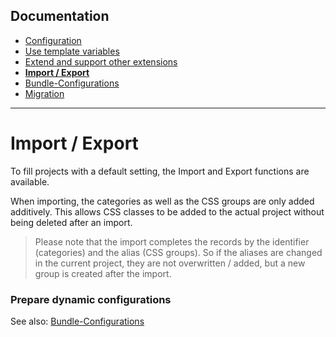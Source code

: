 ## Documentation
- [Configuration](CONFIGURATION.md)
- [Use template variables](TEMPLATE_VARIABLES.md)
- [Extend and support other extensions](SUPPORT.md)
- __[Import / Export](IMPORT_EXPORT.md)__
- [Bundle-Configurations](BUNDLE_CONFIG.md)
- [Migration](docs/MIGRATE.md)

---

# Import / Export
To fill projects with a default setting, the Import and Export functions are available. 

When importing, the categories as well as the CSS groups are only added additively. This allows CSS classes to be added to the actual project without being deleted after an import. 

> Please note that the import completes the records by the identifier (categories) and the alias (CSS groups). So if the aliases are changed in the current project, they are not overwritten / added, but a new group is created after the import.

### Prepare dynamic configurations
See also: [Bundle-Configurations](BUNDLE_CONFIG.md)
